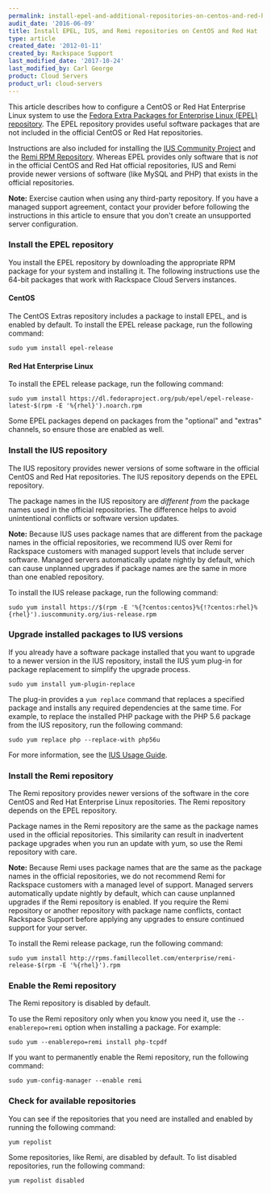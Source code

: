 ```yaml
---
permalink: install-epel-and-additional-repositories-on-centos-and-red-hat/
audit_date: '2016-06-09'
title: Install EPEL, IUS, and Remi repositories on CentOS and Red Hat
type: article
created_date: '2012-01-11'
created_by: Rackspace Support
last_modified_date: '2017-10-24'
last_modified_by: Carl George
product: Cloud Servers
product_url: cloud-servers
---
```


This article describes how to configure a CentOS or Red Hat Enterprise
Linux system to use the [Fedora Extra Packages for Enterprise Linux (EPEL) repository](https://fedoraproject.org/wiki/EPEL). The EPEL
repository provides useful software packages that are not included in
the official CentOS or Red Hat repositories.

Instructions are also included for installing the [IUS Community Project](https://ius.io/) and the [Remi RPM Repository](http://rpms.famillecollet.com/). Whereas EPEL provides
only software that is *not* in the official CentOS and Red Hat official repositories, IUS and Remi provide newer versions of software (like MySQL and PHP) that exists in the official repositories.

**Note:** Exercise caution when using any third-party repository. If you
have a managed support agreement, contact your provider before following
the instructions in this article to ensure that you don't create an
unsupported server configuration.

### Install the EPEL repository

You install the EPEL repository by downloading the appropriate RPM
package for your system and installing it. The following instructions use the 64-bit packages that work with Rackspace Cloud Servers instances.

#### CentOS

The CentOS Extras repository includes a package to install EPEL, and is
enabled by default. To install the EPEL release package, run the following
command:

    sudo yum install epel-release

#### Red Hat Enterprise Linux

To install the EPEL release package, run the following command:

    sudo yum install https://dl.fedoraproject.org/pub/epel/epel-release-latest-$(rpm -E '%{rhel}').noarch.rpm

Some EPEL packages depend on packages from the "optional" and "extras" channels, so ensure those are enabled as well. 

### Install the IUS repository

The IUS repository provides newer versions of some software in the
official CentOS and Red Hat repositories. The IUS repository depends on
the EPEL repository.

The package names in the IUS repository are *different from* the package
names used in the official repositories.  The difference helps to avoid
unintentional conflicts or software version updates.

**Note:** Because IUS uses package names that are different from the
package names in the official repositories, we recommend IUS over Remi
for Rackspace customers with managed support levels that include server
software. Managed servers automatically update nightly by default, which
can cause unplanned upgrades if package names are the same in more than
one enabled repository.

To install the IUS release package, run the following command:

    sudo yum install https://$(rpm -E '%{?centos:centos}%{!?centos:rhel}%{rhel}').iuscommunity.org/ius-release.rpm

### Upgrade installed packages to IUS versions

If you already have a software package installed that you want to
upgrade to a newer version in the IUS repository, install the IUS yum
plug-in for package replacement to simplify the upgrade process.

    sudo yum install yum-plugin-replace

The plug-in provides a `yum replace` command that replaces a specified
package and installs any required dependencies at the same time.  For
example, to replace the installed PHP package with the PHP 5.6 package
from the IUS repository, run the following command:

    sudo yum replace php --replace-with php56u

For more information, see the [IUS Usage Guide](https://ius.io/Usage/).

### Install the Remi repository

The Remi repository provides newer versions of the software in the core
CentOS and Red Hat Enterprise Linux repositories. The Remi repository
depends on the EPEL repository.

Package names in the Remi repository are the same as the package names
used in the official repositories. This similarity can result in
inadvertent package upgrades when you run an update with yum, so use the
Remi repository with care.

**Note:** Because Remi uses package names that are the same as the
package names in the official repositories, we do not recommend Remi for
Rackspace customers with a managed level of support. Managed servers
automatically update nightly by default, which can cause unplanned
upgrades if the Remi repository is enabled. If you require the Remi
repository or another repository with package name conflicts, contact
Rackspace Support before applying any upgrades to ensure continued
support for your server.

To install the Remi release package, run the following command:

    sudo yum install http://rpms.famillecollet.com/enterprise/remi-release-$(rpm -E '%{rhel}').rpm

### Enable the Remi repository

The Remi repository is disabled by default.

To use the Remi repository only when you know you need it, use the
`--enablerepo=remi` option when installing a package. For example:

    sudo yum --enablerepo=remi install php-tcpdf

If you want to permanently enable the Remi repository, run the following
command:

    sudo yum-config-manager --enable remi

### Check for available repositories

You can see if the repositories that you need are installed and enabled
by running the following command:

    yum repolist

Some repositories, like Remi, are disabled by default. To list disabled
repositories, run the following command:

    yum repolist disabled
